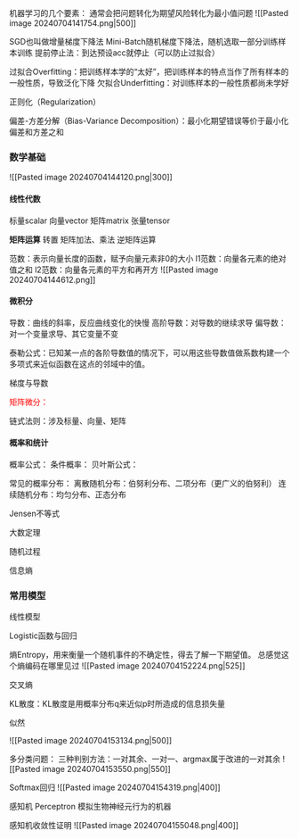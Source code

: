 机器学习的几个要素：
通常会把问题转化为期望风险转化为最小值问题
![[Pasted image 20240704141754.png|500]]

SGD也叫做增量梯度下降法
Mini-Batch随机梯度下降法，随机选取一部分训练样本训练
提前停止法：到达预设acc就停止（可以防止过拟合）


过拟合Overfitting：把训练样本学的“太好”，把训练样本的特点当作了所有样本的一般性质，导致泛化下降
欠拟合Underfitting：对训练样本的一般性质都尚未学好


正则化（Regularization）

偏差-方差分解（Bias-Variance Decomposition）：最小化期望错误等价于最小化偏差和方差之和

### 数学基础
![[Pasted image 20240704144120.png|300]]

#### 线性代数
标量scalar
向量vector
矩阵matrix
张量tensor

**矩阵运算**
转置
矩阵加法、乘法
逆矩阵运算

范数：表示向量长度的函数，赋予向量元素非0的大小
l1范数：向量各元素的绝对值之和
l2范数：向量各元素的平方和再开方
![[Pasted image 20240704144612.png]]

#### 微积分
导数：曲线的斜率，反应曲线变化的快慢
高阶导数：对导数的继续求导
偏导数：对一个变量求导、其它变量不变

泰勒公式：已知某一点的各阶导数值的情况下，可以用这些导数值做系数构建一个多项式来近似函数在这点的邻域中的值。

梯度与导数

<font color="#ff0000">矩阵微分：</font>

链式法则：涉及标量、向量、矩阵

#### 概率和统计
概率公式：
条件概率：
贝叶斯公式：

常见的概率分布：
离散随机分布：伯努利分布、二项分布（更广义的伯努利）
连续随机分布：均匀分布、正态分布

Jensen不等式

大数定理

随机过程

信息熵

### 常用模型
线性模型


Logistic函数与回归

熵Entropy，用来衡量一个随机事件的不确定性，得去了解一下期望值。
总感觉这个熵编码在哪里见过
![[Pasted image 20240704152224.png|525]]

交叉熵

KL散度：KL散度是用概率分布q来近似p时所造成的信息损失量

似然

![[Pasted image 20240704153134.png|500]]

多分类问题：
三种判别方法：一对其余、一对一、argmax属于改进的一对其余
![[Pasted image 20240704153550.png|550]]


Softmax回归
![[Pasted image 20240704154319.png|400]]

感知机 Perceptron
模拟生物神经元行为的机器

感知机收敛性证明
![[Pasted image 20240704155048.png|400]]